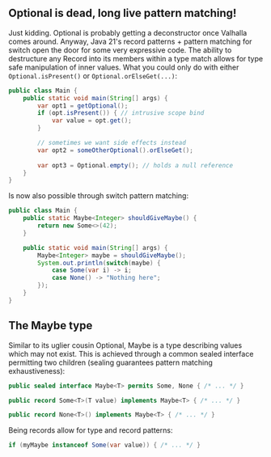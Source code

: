 ## Optional is dead, long live pattern matching!
Just kidding. Optional is probably getting a deconstructor once Valhalla comes around. 
Anyway, Java 21's record patterns + pattern matching for switch 
open the door for some very expressive code.  The ability to destructure any Record 
into its members within a type match allows for type safe manipulation of inner values. 
What you could only do with either `Optional.isPresent()` or `Optional.orElseGet(...)`:
```java
public class Main {
    public static void main(String[] args) {
        var opt1 = getOptional();
        if (opt.isPresent()) { // intrusive scope bind
            var value = opt.get();
        }

        // sometimes we want side effects instead
        var opt2 = someOtherOptional().orElseGet();
        
        var opt3 = Optional.empty(); // holds a null reference
    }
}
```
Is now also possible through switch pattern matching:
```java
public class Main {
    public static Maybe<Integer> shouldGiveMaybe() {
        return new Some<>(42);
    }

    public static void main(String[] args) {
        Maybe<Integer> maybe = shouldGiveMaybe();
        System.out.println(switch(maybe) {
            case Some(var i) -> i;
            case None() -> "Nothing here";
        });
    }
}
```
## The Maybe type
Similar to its uglier cousin Optional, Maybe is a type describing values which may not exist.
This is achieved through a common sealed interface permitting two children (sealing guarantees
pattern matching exhaustiveness):
```java
public sealed interface Maybe<T> permits Some, None { /* ... */ }

public record Some<T>(T value) implements Maybe<T> { /* ... */ }

public record None<T>() implements Maybe<T> { /* ... */ }
```
Being records allow for type and record patterns:
```java
if (myMaybe instanceof Some(var value)) { /* ... */ }
```
